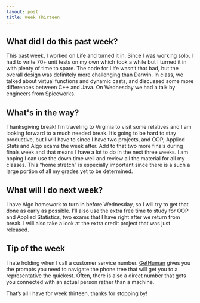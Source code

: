 ```yaml
---
layout: post
title: Week Thirteen
---
```


## What did I do this past week? ##

This past week, I worked on Life and turned it in. Since I was working solo, I had to write 70+ unit tests on my own which took a while but I turned it in with plenty of time to spare. The code for Life wasn’t that bad, but the overall design was definitely more challenging than Darwin. In class, we talked about virtual functions and dynamic casts, and discussed some more differences between C++ and Java. On Wednesday we had a talk by engineers from Spiceworks.

## What's in the way? ##

Thanksgiving break! I’m traveling to Virginia to visit some relatives and I am looking forward to a much needed break. It’s going to be hard to stay productive, but I will have to since I have two projects, and OOP, Applied Stats and Algo exams the week after. Add to that two more finals during finals week and that means I have a lot to do in the next three weeks. I am hoping I can use the down time well and review all the material for all my classes. This “home stretch” is especially important since there is a such a large portion of all my grades yet to be determined.

## What will I do next week? ##

I have Algo homework to turn in before Wednesday, so I will try to get that done as early as possible. I’ll also use the extra free time to study for OOP and Applied Statistics, two exams that I have right after we return from break. I will also take a look at the extra credit project that was just released. 

## Tip of the week ##

I hate holding when I call a customer service number. [GetHuman](https://gethuman.com/) gives you the prompts you need to navigate the phone tree that will get you to a representative the quickest. Often, there is also a direct number that gets you connected with an actual person rather than a machine.

That’s all I have for week thirteen, thanks for stopping by!
